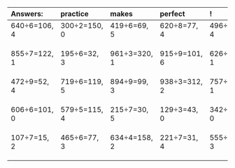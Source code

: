 | Answers: | practice | makes | perfect | ! |
| :--- | :--- | :--- | :--- | :--- |
| 640÷6=106, 4 | 300÷2=150, 0 | 419÷6=69, 5 | 620÷8=77, 4 | 496÷6=82, 4 | 
|   |   |   |   |   | 
|   |   |   |   |   | 
|   |   |   |   |   | 
| 855÷7=122, 1 | 195÷6=32, 3 | 961÷3=320, 1 | 915÷9=101, 6 | 626÷5=125, 1 | 
|   |   |   |   |   | 
|   |   |   |   |   | 
|   |   |   |   |   | 
| 472÷9=52, 4 | 719÷6=119, 5 | 894÷9=99, 3 | 938÷3=312, 2 | 757÷4=189, 1 | 
|   |   |   |   |   | 
|   |   |   |   |   | 
|   |   |   |   |   | 
| 606÷6=101, 0 | 579÷5=115, 4 | 215÷7=30, 5 | 129÷3=43, 0 | 342÷2=171, 0 | 
|   |   |   |   |   | 
|   |   |   |   |   | 
|   |   |   |   |   | 
| 107÷7=15, 2 | 465÷6=77, 3 | 634÷4=158, 2 | 221÷7=31, 4 | 555÷4=138, 3 | 
|   |   |   |   |   | 
|   |   |   |   |   | 
|   |   |   |   |   | 
